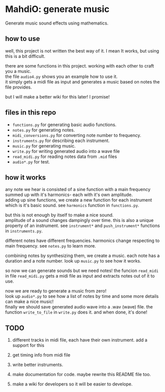 # MahdiO: generate music

Generate music sound effects using mathematics.

## how to use

well, this project is not written the best way of it. I mean It works, but using this is a bit difficult.

there are some functions in this project. working with each other to craft you a music.  
the file `audio4.py` shows you an example how to use it.  
it simply gets a midi file as input and generates a music based on notes the file provides.

but I will make a better wiki for this later! I promise!


## files in this repo

* `functions.py` for generating basic audio functions.
* `notes.py` for generating notes.
* `midi_conversions.py` for converting note number to frequency.
* `instruments.py` for describing each instrument.
* `music.py` for generating music.
* `write.py` for writing generated audio into a wave file
* `read_midi.py` for reading notes data from `.mid` files
* `audio*.py` for test.

## how it works

any note we hear is consisted of a sine function with a main frequency summed up with it's harmonics- each with it's own amplitude.  
adding up sine functions, we create a new function for each instrument which is it's basic sound. see `harmonics` function in `functions.py`.

but this is not enough by itself to make a nice sound.  
amplitude of a sound changes dampingly over time. this is also a unique property of an instrument.
see `instrument*` and `push_instrument*` functions in `instruments.py`.

different notes have different frequencies. harmonics change respecting to main frequency. see `notes.py` to learn more.

combining notes by synthesizing them, we create a music. each note has a duration and a note number. look up `music.py` to see how it works.

so now we can generate sounds but we need notes! the funcion `read_midi` in file `read_midi.py` gets a midi file as input and extracts notes out of it to use.

now we are ready to generate a music from zero!  
look up `audio*.py` to see how a list of notes by time and some more details can make a nice music!  
finally we should save generated audio wave into a .wav (wave) file. the function `write_to_file` in `write.py` does it. and  when done, it's done!

## TODO

1. different tracks in midi file, each have their own instrument. add a support for this

2. get timing info from midi file

3. write better instruments.

4. make documentation for code. maybe rewrite this README file too.

5. make a wiki for developers so it will be easier to develope.
